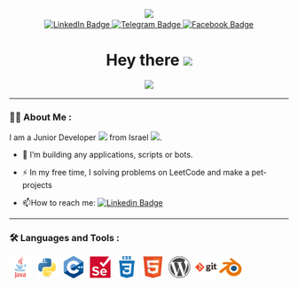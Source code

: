 <div id="header" align="center">
  <img src="https://media1.giphy.com/media/v1.Y2lkPTc5MGI3NjExcGZmanF4YzVob2Zta3puMXRxdXV1ajYzMGVoMHM0bDA5cm1vZTZnNyZlcD12MV9pbnRlcm5hbF9naWZfYnlfaWQmY3Q9Zw/nFLW7PNGgN3lI68rdv/giphy.gif" width="100"/>
</div>
<div id="badges" align="center">
  <a href="https://www.linkedin.com/in/daniel-iglin-98411a245/">
    <img src="https://img.shields.io/badge/LinkedIn-blue?style=for-the-badge&logo=linkedin&logoColor=white" alt="LinkedIn Badge"/>
  </a>
  <a href="https://t.me/Foxy87">
    <img src="https://img.shields.io/badge/Telegram-blue?style=for-the-badge&logo=telegram&logoColor=white" alt="Telegram Badge"/>
  </a>
  <a href="https://www.facebook.com/3denfox">
    <img src="https://img.shields.io/badge/3denfox-blue?style=for-the-badge&logo=facebook&logoColor=white" alt="Facebook Badge"/>
  </a>
</div>
<h1 align="center">
  Hey there
  <img src="https://media.giphy.com/media/hvRJCLFzcasrR4ia7z/giphy.gif" width="30px"/>
</h1>
<div align="center">
  <img src="https://media4.giphy.com/media/v1.Y2lkPTc5MGI3NjExajZhNDU5cmF3YWV4c3BneXp1Z25uMnA0ZWNpbTIyNnIxOGE3bGw1ZiZlcD12MV9pbnRlcm5hbF9naWZfYnlfaWQmY3Q9Zw/CuuSHzuc0O166MRfjt/giphy.gif"/>
</div>

---

### :man_technologist: About Me :
I am a Junior Developer <img src="https://media3.giphy.com/media/v1.Y2lkPTc5MGI3NjExY3psbnltbnd5NDhtMDNrcHcxdjBpZDVjNzl0aDB4dzVxcHJkcDRzOCZlcD12MV9pbnRlcm5hbF9naWZfYnlfaWQmY3Q9Zw/bGgsc5mWoryfgKBx1u/giphy.gif" width="30"> from Israel <img src="https://media3.giphy.com/media/v1.Y2lkPTc5MGI3NjExaGozNjJtbGN0anM0eW5tZzBxaWQxeHBnYTg1N25ldTdyYXFpN2J0cyZlcD12MV9pbnRlcm5hbF9naWZfYnlfaWQmY3Q9Zw/e4muODbpQOmS7j3tV8/giphy.gif" width="30">.
- :telescope: I’m building any applications, scripts or bots.

- :zap: In my free time, I solving problems on LeetCode and make a pet-projects 

- :mailbox:How to reach me: [![Linkedin Badge](https://img.shields.io/badge/Telegram-blue?style=for-the-badge&logo=Telegram&logoColor=white)](t.me/Fox3Den)

---

### :hammer_and_wrench: Languages and Tools :

<div>
  <img src="https://github.com/devicons/devicon/blob/master/icons/java/java-original-wordmark.svg" title="Java" alt="Java" width="40" height="40"/>&nbsp;
  <img src="https://github.com/devicons/devicon/blob/master/icons/python/python-original.svg" title="Python" alt="Python" width="40" height="40"/>&nbsp;
  <img src="https://github.com/devicons/devicon/blob/master/icons/cplusplus/cplusplus-original.svg" title="C++" alt="C++" width="40" height="40"/>&nbsp;
  <img src="https://github.com/devicons/devicon/blob/master/icons/selenium/selenium-original.svg" title="Selenium" alt="Selenium" width="40" height="40"/>&nbsp;
  <img src="https://github.com/devicons/devicon/blob/master/icons/css3/css3-plain-wordmark.svg"  title="CSS3" alt="CSS" width="40" height="40"/>&nbsp;
  <img src="https://github.com/devicons/devicon/blob/master/icons/html5/html5-original.svg" title="HTML5" alt="HTML" width="40" height="40"/>&nbsp;
  <img src="https://github.com/devicons/devicon/blob/master/icons/wordpress/wordpress-plain.svg" title="Wordpress" alt="Wordpress" width="40" height="40"/>&nbsp;
  <img src="https://github.com/devicons/devicon/blob/master/icons/git/git-original-wordmark.svg" title="Git" **alt="Git" width="40" height="40"/>
  <img src="https://github.com/devicons/devicon/blob/master/icons/blender/blender-original.svg" title="Blender" alt="Blender" width="40" height="40"/>&nbsp;
</div>
